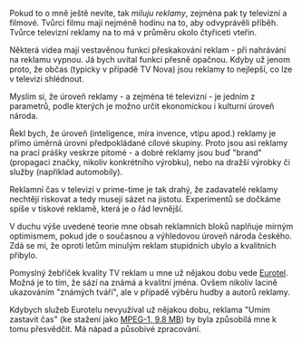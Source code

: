 <!-- dcterms:identifier = riderweblog#88 -->
<!-- dcterms:title = Eurotel: Umíme zastavit čas -->
<!-- np9:categoryId = 2 -->
<!-- x4w:category = Lidé a jiná zvěř -->
<!-- np9:authorId = 1 -->
<!-- np9:authorEmail = michal.valasek@altairis.cz -->
<!-- dcterms:creator = Michal Altair Valášek -->
<!-- dcterms:created = 2003-09-12T01:58:46+02:00 -->
<!-- dcterms:date = 2003-09-12T01:58:46+02:00 -->

Pokud to o mně ještě nevíte, tak *miluju reklamy*, zejména pak ty televizní a filmové. Tvůrci filmu mají nejméně hodinu na to, aby odvyprávěli příběh. Tvůrce televizní reklamy na to má v průměru okolo čtyřiceti vteřin.

Některá videa mají vestavěnou funkci přeskakování reklam - při nahrávání na reklamu vypnou. Já bych uvítal funkci přesně opačnou. Kdyby už jenom proto, že občas (typicky v případě TV Nova) jsou reklamy to nejlepší, co lze v televizi shlédnout.

Myslím si, že úroveň reklamy - a zejména té televizní - je jedním z parametrů, podle kterých je možno určit ekonomickou i kulturní úroveň národa.

Řekl bych, že úroveň (inteligence, míra invence, vtipu apod.) reklamy je přímo úměrná úrovni předpokládané cílové skupiny. Proto jsou asi reklamy na prací prášky veskrze pitomé - a dobré reklamy jsou buď "brand" (propagaci značky, nikoliv konkrétního výrobku), nebo na dražší výrobky či služby (například automobily).

Reklamní čas v televizi v prime-time je tak drahý, že zadavatelé reklamy nechtějí riskovat a tedy musejí sázet na jistotu. Experimentů se dočkáme spíše v tiskové reklamě, která je o řád levnější.

V duchu výše uvedené teorie mne obsah reklamních bloků naplňuje mírným optimismem, pokud jde o současnou a výhledovou úroveň národa českého. Zdá se mi, že oproti letům minulým reklam stupidních ubylo a kvalitních přibylo.

Pomyslný žebříček kvality TV reklam u mne už nějakou dobu vede [Eurotel](http://www.eurotel.cz). Možná je to tím, že sází na známá a kvalitní jména. Ovšem nikoliv lacině ukazováním "známých tváří", ale v případě výběru hudby a autorů reklamy.

Kdybych služeb Eurotelu nevyužíval už nějakou dobu, reklama "Umím zastavit čas" (ke stažení jako [MPEG-1, 9.8 MB](https://www.cdn.altairis.cz/Blog/eurotel_zastavit_cas.mpg)) by byla způsobilá mne k tomu přesvědčit. Má nápad a působivé zpracování.